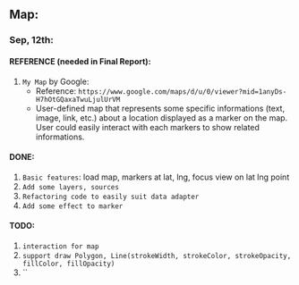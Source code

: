 ## Map:

### Sep, 12th:

#### REFERENCE (needed in Final Report):
1. `My Map` by Google: 
	- Reference: `https://www.google.com/maps/d/u/0/viewer?mid=1anyDs-H7hOtGQaxaTwuLjulUrVM`
	- User-defined map that represents some specific informations (text, image, link, etc.) about
	a location displayed as a marker on the map. User could easily interact with each markers to 
	show related informations.

#### DONE:

1. `Basic features`: load map, markers at lat, lng, focus view on lat lng point
2. `Add some layers, sources`
3. `Refactoring code to easily suit data adapter`
4. `Add some effect to marker`

#### TODO:

1. `interaction for map`
2. `support draw Polygon, Line(strokeWidth, strokeColor, strokeOpacity, fillColor, fillOpacity)`
3. ``
